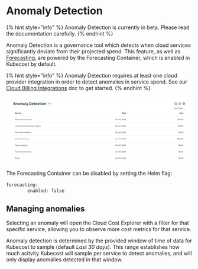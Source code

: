 # Anomaly Detection

{% hint style="info" %}
Anomaly Detection is currently in beta. Please read the documentation carefully.
{% endhint %}

Anomaly Detection is a governance tool which detects when cloud services significantly deviate from their projected spend. This feature, as well as [Forecasting](anomaly-detection.md#forecasting), are powered by the Forecasting Container, which is enabled in Kubecost by default.

{% hint style="info" %}
Anomaly Detection requires at least one cloud provider integration in order to detect anomalies in service spend. See our [Cloud Billing Integrations](/install-and-configure/install/cloud-integration/README.md) doc to get started.
{% endhint %}

![Anomaly detection](/images/anomalydetection.png)

The Forecasting Container can be disabled by setting the Helm flag:

```
forecasting:
        enabled: false
```

## Managing anomalies

Selecting an anomaly will open the Cloud Cost Explorer with a filter for that specific service, allowing you to observe more cost metrics for that service.

Anomaly detection is determined by the provided window of time of data for Kubecost to sample (default *Last 30 days*). This range establishes how much acitvity Kubecost will sample per service to detect anomalies, and will only display anomalies detected in that window.